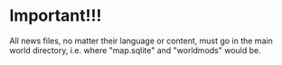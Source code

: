# Important!!!

All news files, no matter their language or content, must go in the main world directory, i.e. where "map.sqlite" and "worldmods" would be.
